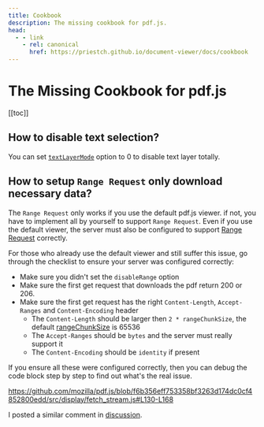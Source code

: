 ```yaml
---
title: Cookbook
description: The missing cookbook for pdf.js.
head:
  - - link
    - rel: canonical
      href: https://priestch.github.io/document-viewer/docs/cookbook
---
```


# The Missing Cookbook for pdf.js

[[toc]]

## How to disable text selection?

You can set [`textLayerMode`](/learned-knowledge/#textlayermode) option to 0 to disable text layer totally.

## How to setup `Range Request` only download necessary data?

The `Range Request` only works if you use the default pdf.js viewer. if not, you have to implement all by yourself to
support `Range Request`. Even if you use the default viewer, the server must also be configured to
support [Range Request](https://developer.mozilla.org/en-US/docs/Web/HTTP/Range_requests) correctly.

For those who already use the default viewer and still suffer this issue, go through the checklist to ensure your server was configured correctly:

- Make sure you didn't set the `disableRange` option
- Make sure the first get request that downloads the pdf return 200 or 206.
- Make sure the first get request has the right `Content-Length`, `Accept-Ranges` and `Content-Encoding` header
  - The `Content-Length` should be larger then `2 * rangeChunkSize`, the default [rangeChunkSize](https://github.com/mozilla/pdf.js/blob/f6b356eff753358bf3263d174dc0cf4852800edd/src/display/api.js#L76C7-L76C31) is 65536
  - The `Accept-Ranges` should be `bytes` and the server must really support it
  - The `Content-Encoding` should be `identity` if present

If you ensure all these were configured correctly, then you can debug the code block step by step to find out what's the real issue.

https://github.com/mozilla/pdf.js/blob/f6b356eff753358bf3263d174dc0cf4852800edd/src/display/fetch_stream.js#L130-L168

I posted a similar comment in [discussion](https://github.com/mozilla/pdf.js/discussions/18524#discussioncomment-10202877).
